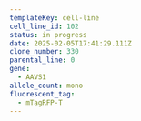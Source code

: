 ```yaml
---
templateKey: cell-line
cell_line_id: 102
status: in progress
date: 2025-02-05T17:41:29.111Z
clone_number: 330
parental_line: 0
gene: 
  - AAVS1
allele_count: mono
fluorescent_tag:
  - mTagRFP-T
---
```

